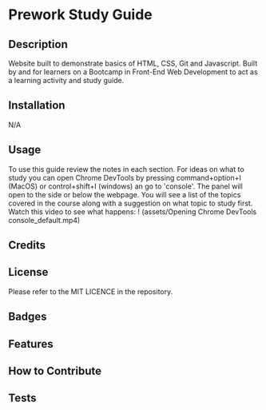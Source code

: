 # Prework Study Guide

## Description

Website built to demonstrate basics of HTML, CSS, Git and Javascript. Built by and for learners on a Bootcamp in Front-End Web Development to act as a learning activity and study guide. 


## Installation

N/A

## Usage

To use this guide review the notes in each section. 
For ideas on what to study you can open Chrome DevTools by pressing command+option+I (MacOS) or control+shift+I (windows) an go to 'console'. The panel will open to the side or below the webpage. You will see a list of the topics covered in the course along with a suggestion on what topic to study first.
Watch this video to see what happens:
 ! (assets/Opening Chrome DevTools console_default.mp4)

## Credits

## License
Please refer to the MIT LICENCE in the repository.

## Badges


## Features


## How to Contribute


## Tests
